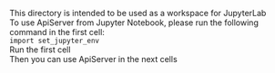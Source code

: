This directory is intended to be used as a workspace for JupyterLab  
To use ApiServer from Jupyter Notebook, please run the following command in the first cell:  
```import set_jupyter_env```  
Run the first cell  
Then you can use ApiServer in the next cells  
